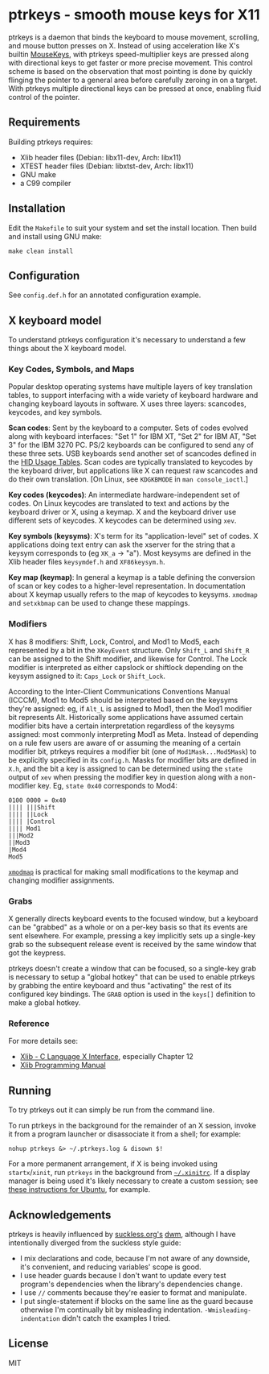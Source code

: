 # ptrkeys - smooth mouse keys for X11

ptrkeys is a daemon that binds the keyboard to mouse movement, scrolling, and mouse button presses on X. Instead of using acceleration like X's builtin [MouseKeys](https://www.x.org/releases/X11R7.7/doc/libX11/XKB/xkblib.html#Controls_for_Using_the_Mouse_from_the_Keyboard), with ptrkeys speed-multiplier keys are pressed along with directional keys to get faster or more precise movement. This control scheme is based on the observation that most pointing is done by quickly flinging the pointer to a general area before carefully zeroing in on a target. With ptrkeys multiple directional keys can be pressed at once, enabling fluid control of the pointer.

## Requirements

Building ptrkeys requires:

* Xlib header files (Debian: libx11-dev, Arch: libx11)
* XTEST header files (Debian: libxtst-dev, Arch: libx11)
* GNU make
* a C99 compiler

## Installation

Edit the `Makefile` to suit your system and set the install location. Then build and install using GNU make:

    make clean install

## Configuration

See `config.def.h` for an annotated configuration example.

## X keyboard model

To understand ptrkeys configuration it's necessary to understand a few things about the X keyboard model.

### Key Codes, Symbols, and Maps

Popular desktop operating systems have multiple layers of key translation tables, to support interfacing with a wide variety of keyboard hardware and changing keyboard layouts in software. X uses three layers: scancodes, keycodes, and key symbols.

**Scan codes**: Sent by the keyboard to a computer. Sets of codes evolved along with keyboard interfaces: "Set 1" for IBM XT, "Set 2" for IBM AT, "Set 3" for the IBM 3270 PC. PS/2 keyboards can be configured to send any of these three sets. USB keyboards send another set of scancodes defined in the [HID Usage Tables](http://www.usb.org/developers/hidpage/Hut1_12v2.pdf). Scan codes are typically translated to keycodes by the keyboard driver, but applications like X can request raw scancodes and do their own translation. [On Linux, see `KDGKBMODE` in `man console_ioctl`.]

**Key codes (keycodes)**: An intermediate hardware-independent set of codes. On Linux keycodes are translated to text and actions by the keyboard driver or X, using a keymap. X and the keyboard driver use different sets of keycodes. X keycodes can be determined using `xev`.

**Key symbols (keysyms)**:  X's term for its "application-level" set of codes. X applications doing text entry can ask the xserver for the string that a keysym corresponds to (eg `XK_a` -> "a"). Most keysyms are defined in the Xlib header files `keysymdef.h` and `XF86keysym.h`.

**Key map (keymap)**: In general a keymap is a table defining the conversion of scan or key codes to a higher-level representation. In documentation about X keymap usually refers to the map of keycodes to keysyms. `xmodmap` and `setxkbmap` can be used to change these mappings.

### Modifiers

X has 8 modifiers: Shift, Lock, Control, and Mod1 to Mod5, each represented by a bit in the `XKeyEvent` structure. Only `Shift_L` and `Shift_R` can be assigned to the Shift modifier,  and likewise for Control. The Lock modifier is interpreted as either capslock or shiftlock depending on the keysym assigned to it: `Caps_Lock` or `Shift_Lock`.

According to the Inter-Client Communications Conventions Manual (ICCCM), Mod1 to Mod5 should be interpreted based on the keysyms they're assigned: eg, if `Alt_L` is assigned to Mod1, then the Mod1 modifier bit represents Alt. Historically some applications have assumed certain modifier bits have a certain interpretation regardless of the keysyms assigned: most commonly interpreting Mod1 as Meta. Instead of depending on a rule few users are aware of or assuming the meaning of a certain modifier bit, ptrkeys requires a modifier bit (one of `Mod1Mask...Mod5Mask`) to be explicitly specified in its `config.h`. Masks for modifier bits are defined in `X.h`, and the bit a key is assigned to can be determined using the `state` output of `xev` when pressing the modifier key in question along with a non-modifier key. Eg, `state 0x40` corresponds to Mod4:

    0100 0000 = 0x40
    |||| |||Shift
    |||| ||Lock
    |||| |Control
    |||| Mod1
    |||Mod2
    ||Mod3
    |Mod4
    Mod5

[`xmodmap`](https://wiki.archlinux.org/index.php/xmodmap) is practical for making small modifications to the keymap and changing modifier assignments.

### Grabs

X generally directs keyboard events to the focused window, but a keyboard can be "grabbed" as a whole or on a per-key basis so that its events are sent elsewhere. For example, pressing a key implicitly sets up a single-key grab so the subsequent release event is received by the same window that got the keypress.

ptrkeys doesn't create a window that can be focused, so a single-key grab is necessary to setup a "global hotkey" that can be used to enable ptrkeys by grabbing the entire keyboard and thus "activating" the rest of its configured key bindings. The `GRAB` option is used in the `keys[]` definition to make a global hotkey.

### Reference

For more details see:

* [Xlib - C Language X Interface](https://www.x.org/docs/X11/xlib.pdf), especially Chapter 12
* [Xlib Programming Manual](https://archive.org/details/xlibretmanver1102nyemiss)

## Running

To try ptrkeys out it can simply be run from the command line.

To run ptrkeys in the background for the remainder of an X session, invoke it from a program launcher or disassociate it from a shell; for example:

    nohup ptrkeys &> ~/.ptrkeys.log & disown $!

For a more permanent arrangement, if X is being invoked using `startx`/`xinit`, run `ptrkeys` in the background from [`~/.xinitrc`](https://wiki.archlinux.org/index.php/Xinit). If a display manager is being used it's likely necessary to create a custom session; see [these instructions for Ubuntu](https://wiki.ubuntu.com/CustomXSession), for example.

## Acknowledgements

ptrkeys is heavily influenced by [suckless.org's](http://suckless.org) [dwm](http://dwm.suckless.org/), although I have intentionally diverged from the suckless style guide:

* I mix declarations and code, because I'm not aware of any downside, it's convenient, and reducing variables' scope is good.
* I use header guards because I don't want to update every test program's dependencies when the library's dependencies change.
* I use `//` comments because they're easier to format and manipulate.
* I put single-statement if blocks on the same line as the guard because otherwise I'm continually bit by misleading indentation. `-Wmisleading-indentation` didn't catch the examples I tried.

## License

MIT
